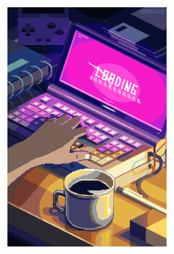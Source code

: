 <!--### Hi there 👋-->
<!--<img src="https://www.codewars.com/users/Losina24/badges/large" styles="margin: 0 auto;">-->

<!--<img align="center" src="https://i.imgur.com/Uujriip.gif">-->
<img style="width:360px;" align="center" src="https://raw.githubusercontent.com/Losina24/Losina24/main/tumblr_72d9b6fc30d4eb5f3a7cb99913bff8c2_0ba0164c_640.webp">
